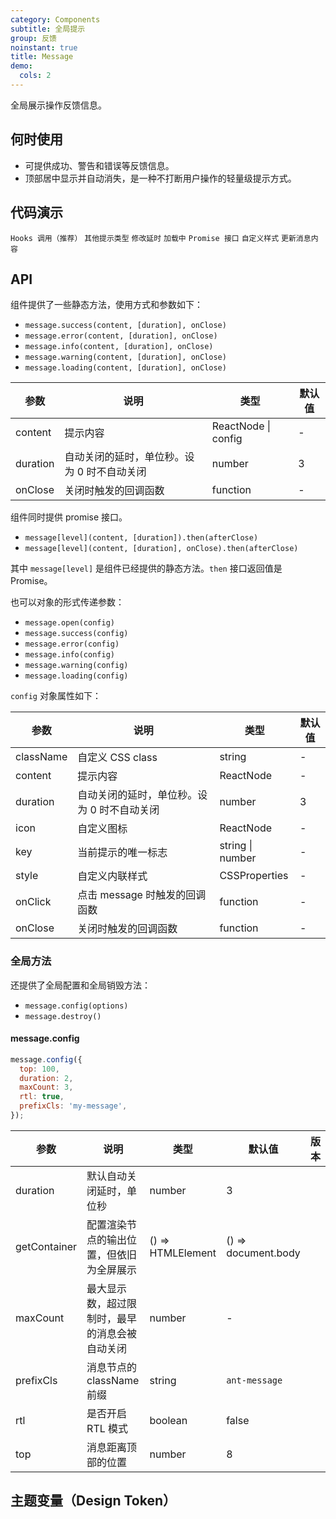 ```yaml
---
category: Components
subtitle: 全局提示
group: 反馈
noinstant: true
title: Message
demo:
  cols: 2
---
```


全局展示操作反馈信息。

## 何时使用

- 可提供成功、警告和错误等反馈信息。
- 顶部居中显示并自动消失，是一种不打断用户操作的轻量级提示方式。

## 代码演示

<!-- prettier-ignore -->
<code src="./demo/hooks.tsx">Hooks 调用（推荐）</code>
<code src="./demo/other.tsx">其他提示类型</code>
<code src="./demo/duration.tsx">修改延时</code>
<code src="./demo/loading.tsx">加载中</code>
<code src="./demo/thenable.tsx">Promise 接口</code>
<code src="./demo/custom-style.tsx">自定义样式</code>
<code src="./demo/update.tsx">更新消息内容</code>

## API

组件提供了一些静态方法，使用方式和参数如下：

- `message.success(content, [duration], onClose)`
- `message.error(content, [duration], onClose)`
- `message.info(content, [duration], onClose)`
- `message.warning(content, [duration], onClose)`
- `message.loading(content, [duration], onClose)`

| 参数     | 说明                                        | 类型                | 默认值 |
| -------- | ------------------------------------------- | ------------------- | ------ |
| content  | 提示内容                                    | ReactNode \| config | -      |
| duration | 自动关闭的延时，单位秒。设为 0 时不自动关闭 | number              | 3      |
| onClose  | 关闭时触发的回调函数                        | function            | -      |

组件同时提供 promise 接口。

- `message[level](content, [duration]).then(afterClose)`
- `message[level](content, [duration], onClose).then(afterClose)`

其中 `message[level]` 是组件已经提供的静态方法。`then` 接口返回值是 Promise。

也可以对象的形式传递参数：

- `message.open(config)`
- `message.success(config)`
- `message.error(config)`
- `message.info(config)`
- `message.warning(config)`
- `message.loading(config)`

`config` 对象属性如下：

| 参数      | 说明                                        | 类型             | 默认值 |
| --------- | ------------------------------------------- | ---------------- | ------ |
| className | 自定义 CSS class                            | string           | -      |
| content   | 提示内容                                    | ReactNode        | -      |
| duration  | 自动关闭的延时，单位秒。设为 0 时不自动关闭 | number           | 3      |
| icon      | 自定义图标                                  | ReactNode        | -      |
| key       | 当前提示的唯一标志                          | string \| number | -      |
| style     | 自定义内联样式                              | CSSProperties    | -      |
| onClick   | 点击 message 时触发的回调函数               | function         | -      |
| onClose   | 关闭时触发的回调函数                        | function         | -      |

### 全局方法

还提供了全局配置和全局销毁方法：

- `message.config(options)`
- `message.destroy()`

#### message.config

```js
message.config({
  top: 100,
  duration: 2,
  maxCount: 3,
  rtl: true,
  prefixCls: 'my-message',
});
```

| 参数 | 说明 | 类型 | 默认值 | 版本 |
| --- | --- | --- | --- | --- |
| duration | 默认自动关闭延时，单位秒 | number | 3 |  |
| getContainer | 配置渲染节点的输出位置，但依旧为全屏展示 | () => HTMLElement | () => document.body |  |
| maxCount | 最大显示数，超过限制时，最早的消息会被自动关闭 | number | - |  |
| prefixCls | 消息节点的 className 前缀 | string | `ant-message` |  |
| rtl | 是否开启 RTL 模式 | boolean | false |  |
| top | 消息距离顶部的位置 | number | 8 |  |

## 主题变量（Design Token）

<ComponentTokenTable component="Message"></ComponentTokenTable>

